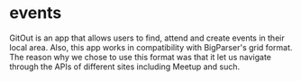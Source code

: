 # events

GitOut is an app that allows users to find, attend and create events in their local area. Also, this app works in compatibility with BigParser's grid format. The reason why we chose to use this format was that it let us navigate through the APIs of different sites including Meetup and such.
